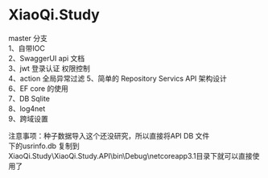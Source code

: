 # XiaoQi.Study
master 分支  
1、自带IOC   
2、SwaggerUI api 文档   
3、jwt 登录认证 权限控制   
4、action 全局异常过滤
5、简单的 Repository Servics API 架构设计  
6、EF core 的使用   
7、DB Sqlite   
8、log4net   
9、跨域设置    


注意事项：种子数据导入这个还没研究，所以直接将API DB 文件   
下的usrinfo.db 复制到XiaoQi.Study\XiaoQi.Study.API\bin\Debug\netcoreapp3.1目录下就可以直接使用了